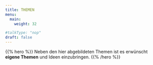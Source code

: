 ```yaml
---
title: THEMEN
menu:
  main:
    weight: 32

#talkType: "nop"
draft: false
---
```


{{% hero %}}
Neben den hier abgebildeten Themen ist es erwünscht **eigene Themen** und Ideen einzubringen.
{{% /hero %}}

